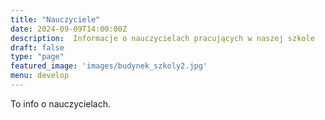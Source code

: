 ```yaml
---
title: "Nauczyciele"
date: 2024-09-09T14:00:00Z
description:  Informacje o nauczycielach pracujących w naszej szkole 
draft: false
type: "page"
featured_image: 'images/budynek_szkoly2.jpg'
menu: develop
---
```


To info o nauczycielach.